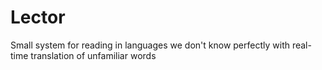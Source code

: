 # Lector
Small system for reading in languages we don't know perfectly with real-time translation of unfamiliar words

